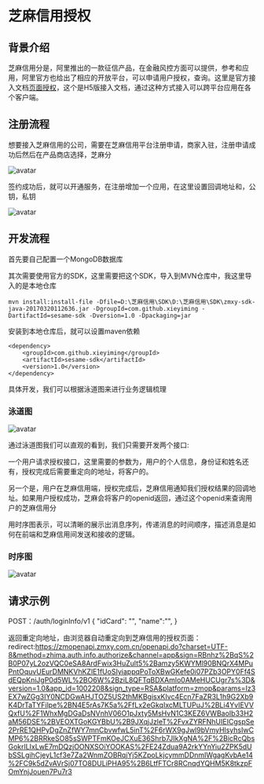 # 芝麻信用授权
## 背景介绍
芝麻信用分是，阿里推出的一款征信产品，在金融风控方面可以提供，参考和应用，阿里官方也给出了相应的开放平台，可以申请用户授权，查询。这里是官方接入文档[页面授权](https://b.zmxy.com.cn/technology/openDoc.htm?relInfo=zhima.auth.info.authorize@1.0@1.3)，这个是H5版接入文档，通过这种方式接入可以跨平台应用在各个客户端。

## 注册流程
想要接入芝麻信用的公司，需要在芝麻信用平台注册申请，商家入驻，注册申请成功后然后在产品商店选择，芝麻分

![avatar](http://chuantu.biz/t6/352/1533288887x-1566688712.png)

签约成功后，就可以开通服务，在注册增加一个应用，在这里设置回调地址和，公钥，私钥

![avatar](http://chuantu.biz/t6/352/1533290795x1822611413.png)

## 开发流程

首先要自己配置一个MongoDB数据库

其次需要使用官方的SDK，这里需要把这个SDK，导入到MVN仓库中，我这里导入的是本地仓库

``` 
mvn install:install-file -Dfile=D:\芝麻信用\SDK\D:\芝麻信用\SDK\zmxy-sdk-java-20170320112636.jar -DgroupId=com.github.xieyiming -DartifactId=sesame-sdk -Dversion=1.0 -Dpackaging=jar
```
安装到本地仓库后，就可以设置maven依赖
``` 
<dependency>
	<groupId>com.github.xieyiming</groupId>
	<artifactId>sesame-sdk</artifactId>
	<version>1.0</version>
</dependency>
```


具体开发，我们可以根据泳道图来进行业务逻辑梳理
### 泳道图
![avatar](http://chuantu.biz/t6/353/1533522473x-1566688718.png)

通过泳道图我们可以直观的看到，我们只需要开发两个接口:

一个用户请求授权接口，这里需要的参数为，用户的个人信息，身份证和姓名还有，授权完成后需要重定向的地址，将客户的。


另一个是，用户在芝麻信用端，授权完成后，芝麻信用通知我们授权结果的回调地址。如果用户授权成功，芝麻会将客户的openid返回，通过这个openid来查询用户的芝麻信用分

用时序图表示，可以清晰的展示出消息序列，传递消息的时间顺序，描述消息是如何在前端和芝麻信用间发送和接收的逻辑。
### 时序图
![avatar](http://chuantu.biz/t6/353/1533534842x-1566688712.png)

## 请求示例
POST：/auth/loginInfo/v1
{
    "idCard": "",
    "name":"",
}

返回重定向地址，由浏览器自动重定向到芝麻信用的授权页面：
redirect:https://zmopenapi.zmxy.com.cn/openapi.do?charset=UTF-8&method=zhima.auth.info.authorize&channel=app&sign=RBnhz%2BqS%2B0P07yL2ozVQC0eSA8ArdFwix3HuZult5%2Bamzy5KWYMl90BNQrX4MPuPntOquvUEurDMNKVhKZlE1fUoSIyiappqPoToXBwGKefe0i07PZb3OPY0Ff4SdEQpKniJgP0d5WL%2BO6W%2BziL8QFTqBDXAmlo0AMeHUCUgr7s%3D&version=1.0&app_id=1002208&sign_type=RSA&platform=zmop&params=Iz3EX7wZGg3IY0NCDGwAHJTOZ5US2thMKBgisxKIvc4Ecn7FaZR3L1h9G2Xb9K4DrTaTYFilpe%2BN4E5rAs7K5a%2FfLx2eGkqIxcMLTUPuJ%2BLi4YvIEVVQxfU%2F1WhxMgDGaDsNVnhV06O1pJxty5MsHvN1C3KEZ6VWBaoIb33H2aM56DSE%2BVEOXTGoKGYBbU%2B9JXqjJzleT%2FvxZYRFNhUIEICgspSe2PrRE1QHPyDgZnZfWY7mnCbvwfwL5inT%2F6rWX9gJwl9bVmyHlsyhsIwCMP6%2BRRkeSO85sSWPTFmKOeJCXuE36Shrb7JIkXgNA%2F%2BicRcQbsGokrlLIxLwE7mDQzjOONXSOiYOOKAS%2FE24Zdua9A2rkYYnYiu2ZPK5dUbSSLgihCjeyL1cf3e7Za2WnmZOBRqjYj5KZpoLkjcymmDDnmIWgagKvbAe14%2FC9k5dZvAVrSj07TO8DULiPHA95%2B6LtfFTCr8RCnqdYQHM5K8tkzpFOmYnjJouen7Pu7r3


